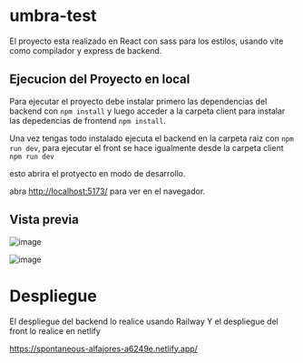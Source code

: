 # umbra-test

El proyecto esta realizado en React con sass para los estilos, usando vite como compilador y express de backend.


## Ejecucion del Proyecto en local

Para ejecutar el proyecto debe instalar primero las dependencias del backend con `npm install` y luego acceder a la carpeta client 
para instalar las depedencias de frontend `npm install`.

Una vez tengas todo instalado ejecuta el backend en la carpeta raiz con `npm run dev`, para ejecutar el front se hace igualmente desde la carpeta client
`npm run dev`

esto abrira el protyecto en modo de desarrollo.

abra [http://localhost:5173/](http://localhost:5173/) para ver en el navegador.



## Vista previa

![image](https://user-images.githubusercontent.com/53198057/205536137-23d6fc92-336b-4bbb-bdc1-5f0e3c53e524.png)

![image](https://user-images.githubusercontent.com/53198057/205536180-994fd35a-5739-4624-8d89-440eb53aa245.png)

# Despliegue

El despliegue del backend lo realice usando Railway Y el despliegue del front lo realice en netlify

https://spontaneous-alfajores-a6249e.netlify.app/
